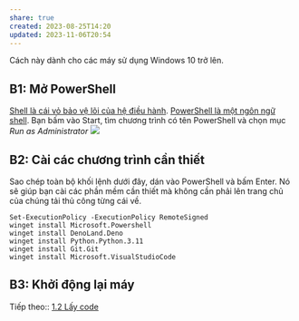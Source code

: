 ```yaml
---
share: true
created: 2023-08-25T14:20
updated: 2023-11-06T20:54
---
```


Cách này dành cho các máy sử dụng Windows 10 trở lên.
## B1: Mở PowerShell
[Shell là cái vỏ bảo vệ lõi của hệ điều hành](../../../../%E2%9C%8D%EF%B8%8FL%E1%BA%ADp%20tr%C3%ACnh/H%E1%BB%87%20%C4%91i%E1%BB%81u%20h%C3%A0nh,%20path%20v%C3%A0%20terminal/Terminal,%20shell,%20console/Shell%20l%C3%A0%20c%C3%A1i%20v%E1%BB%8F%20b%E1%BA%A3o%20v%E1%BB%87%20l%C3%B5i%20c%E1%BB%A7a%20h%E1%BB%87%20%C4%91i%E1%BB%81u%20h%C3%A0nh.md). [PowerShell là một ngôn ngữ shell](../../../../%E2%9C%8D%EF%B8%8FL%E1%BA%ADp%20tr%C3%ACnh/H%E1%BB%87%20%C4%91i%E1%BB%81u%20h%C3%A0nh,%20path%20v%C3%A0%20terminal/Terminal,%20shell,%20console/PowerShell/PowerShell%20l%C3%A0%20m%E1%BB%99t%20ng%C3%B4n%20ng%E1%BB%AF%20shell.md). Bạn bấm vào Start, tìm chương trình có tên PowerShell và chọn mục *Run as Administrator*
![](https://i.imgur.com/LYd1b4d.png)
## B2: Cài các chương trình cần thiết
Sao chép toàn bộ khối lệnh dưới đây, dán vào PowerShell và bấm Enter. Nó sẽ giúp bạn cài các phần mềm cần thiết mà không cần phải lên trang chủ của chúng tải thủ công từng cái về. 

```
Set-ExecutionPolicy -ExecutionPolicy RemoteSigned
winget install Microsoft.Powershell
winget install DenoLand.Deno 
winget install Python.Python.3.11
winget install Git.Git 
winget install Microsoft.VisualStudioCode
```
## B3: Khởi động lại máy

Tiếp theo:: [1.2 Lấy code](%F0%9F%91%8FTr%E1%BA%A5n%20K%E1%BB%B3/H%C6%B0%E1%BB%9Bng%20d%E1%BA%ABn%20s%E1%BB%AD%20d%E1%BB%A5ng/1.%20C%C3%A0i%20%C4%91%E1%BA%B7t%20v%C3%A0%20s%E1%BB%AD%20d%E1%BB%A5ng%20nhanh/1.2%20L%E1%BA%A5y%20code.md)
